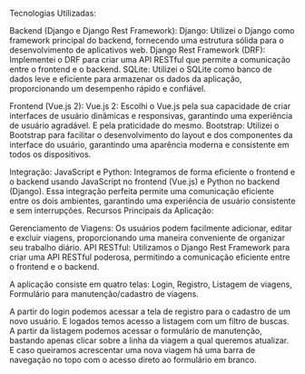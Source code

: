 Tecnologias Utilizadas:

Backend (Django e Django Rest Framework):
Django: Utilizei o Django como framework principal do backend, fornecendo uma estrutura sólida para o desenvolvimento de aplicativos web.
Django Rest Framework (DRF): Implementei o DRF para criar uma API RESTful que permite a comunicação entre o frontend e o backend.
SQLite: Utilizei o SQLite como banco de dados leve e eficiente para armazenar os dados da aplicação, proporcionando um desempenho rápido e confiável.

Frontend (Vue.js 2):
Vue.js 2: Escolhi o Vue.js pela sua capacidade de criar interfaces de usuário dinâmicas e responsivas, garantindo uma experiência de usuário agradável. E pela praticidade do mesmo. 
Bootstrap: Utilizei o Bootstrap para facilitar o desenvolvimento do layout e dos componentes da interface do usuário, garantindo uma aparência moderna e consistente em todos os dispositivos.

Integração:
JavaScript e Python: Integramos de forma eficiente o frontend e o backend usando JavaScript no frontend (Vue.js) e Python no backend (Django). Essa integração perfeita permite uma comunicação eficiente entre os dois ambientes, garantindo uma experiência de usuário consistente e sem interrupções.
Recursos Principais da Aplicação:

Gerenciamento de Viagens: Os usuários podem facilmente adicionar, editar e excluir viagens, proporcionando uma maneira conveniente de organizar seu trabalho diário.
API RESTful: Utilizamos o Django Rest Framework para criar uma API RESTful poderosa, permitindo a comunicação eficiente entre o frontend e o backend.

A aplicação consiste em quatro telas:
Login, Registro, Listagem de viagens, Formulário para manutenção/cadastro de viagens. 

A partir do login podemos acessar a tela de registro para o cadastro de um novo usuário.
E logados temos acesso a listagem com um filtro de buscas. A partir da listagem podemos acessar o formulário de manutenção, bastando apenas clicar sobre a linha da viagem a qual queremos atualizar.
E caso queiramos acrescentar uma nova viagem há uma barra de navegação no topo com o acesso direto ao formulário em branco. 